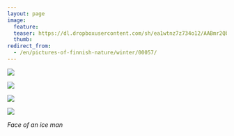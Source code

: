 ```yaml
---
layout: page
image:
  feature:
  teaser: https://dl.dropboxusercontent.com/sh/ea1wtnz7z734o12/AABmr2QblqZosZoYj4Kj3afea/luontokuvat/talvi/3/DS43864-245px.jpg
  thumb:
redirect_from:
  - /en/pictures-of-finnish-nature/winter/00057/
---
```


[![](https://dl.dropboxusercontent.com/sh/ea1wtnz7z734o12/AADmN0uQ-Rx4PpIMl2C65JVza/luontokuvat/talvi/3/DS43865-800px.jpg)](https://dl.dropboxusercontent.com/sh/ea1wtnz7z734o12/AAA4INAzEyYJqKkRXLr1amCEa/luontokuvat/talvi/3/DS43865.jpg)

[![](https://dl.dropboxusercontent.com/sh/ea1wtnz7z734o12/AACtynnSH_wSRIxnI4HqxT-ya/luontokuvat/talvi/3/DS43866-800px.jpg)](https://dl.dropboxusercontent.com/sh/ea1wtnz7z734o12/AABEoEd4Lf89PqUyDIqhrwO_a/luontokuvat/talvi/3/DS43866.jpg)

[![](https://dl.dropboxusercontent.com/sh/ea1wtnz7z734o12/AADjfYBf8thoFkc8RoCK3P-Ra/luontokuvat/talvi/3/DS43862-800px.jpg)](https://dl.dropboxusercontent.com/sh/ea1wtnz7z734o12/AADGCfD-D87sf4GUk4pD447ca/luontokuvat/talvi/3/DS43862.jpg)

[![](https://dl.dropboxusercontent.com/sh/ea1wtnz7z734o12/AACEBRdkKUhwoHPoWlr-W5J0a/luontokuvat/talvi/3/DS43864-800px.jpg)](https://dl.dropboxusercontent.com/sh/ea1wtnz7z734o12/AAALzFcW57-l_TqTrVO6M8xba/luontokuvat/talvi/3/DS43864.jpg)

*Face of an ice man*
